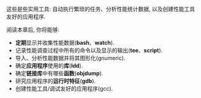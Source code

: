 这些是些实用工具: 自动执行繁琐的任务、分析性能统计数据, 以及创建性能工具友好的应用程序.

阅读本章后, 你将能够:

* **定期**显示并收集性能数据(**bash**、**watch**).
* 记录性能调查过程中所有的命令以及显示的输出(**tee**、**script**).
* 导入、分析性能数据并将其图形化(gnumeric).
* 确定**应用程序**使用的**库**(**ldd**).
* 确定**链接库**中有哪些**函数**(**objdump**).
* 研究应用程序的**运行时特征**(**gdb**).
* 创建性能工具/调试友好的应用程序(gcc).